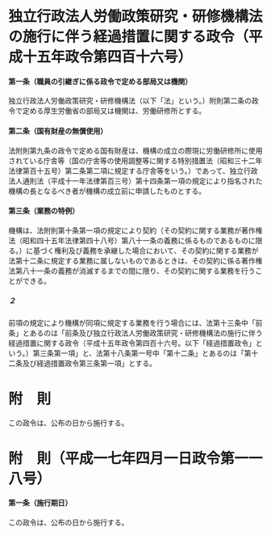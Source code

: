 # 独立行政法人労働政策研究・研修機構法の施行に伴う経過措置に関する政令（平成十五年政令第四百十六号）
#### 第一条（職員の引継ぎに係る政令で定める部局又は機関）
独立行政法人労働政策研究・研修機構法（以下「法」という。）附則第二条の政令で定める厚生労働省の部局又は機関は、労働研修所とする。
#### 第二条（国有財産の無償使用）
法附則第九条の政令で定める国有財産は、機構の成立の際現に労働研修所に使用されている庁舎等（国の庁舎等の使用調整等に関する特別措置法（昭和三十二年法律第百十五号）第二条第二項に規定する庁舎等をいう。）であって、独立行政法人通則法（平成十一年法律第百三号）第十四条第一項の規定により指名された機構の長となるべき者が機構の成立前に申請したものとする。
#### 第三条（業務の特例）
機構は、法附則第十条第一項の規定により契約（その契約に関する業務が著作権法（昭和四十五年法律第四十八号）第八十一条の義務に係るものであるものに限る。）に基づく権利及び義務を承継した場合において、その契約に関する業務が法第十二条に規定する業務に属しないものであるときは、その契約に係る著作権法第八十一条の義務が消滅するまでの間に限り、その契約に関する業務を行うことができる。
##### ２
前項の規定により機構が同項に規定する業務を行う場合には、法第十三条中「前条」とあるのは「前条及び独立行政法人労働政策研究・研修機構法の施行に伴う経過措置に関する政令（平成十五年政令第四百十六号。以下「経過措置政令」という。）第三条第一項」と、法第十八条第一号中「第十二条」とあるのは「第十二条及び経過措置政令第三条第一項」とする。
# 附　則
この政令は、公布の日から施行する。
# 附　則（平成一七年四月一日政令第一一八号）
#### 第一条（施行期日）
この政令は、公布の日から施行する。
